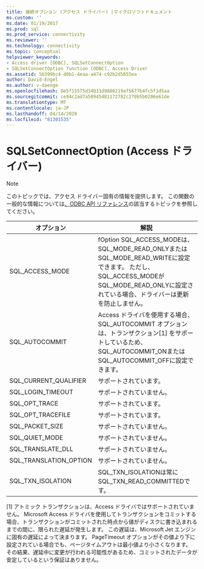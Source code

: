 ```yaml
---
title: 接続オプション (アクセス ドライバー) |マイクロソフトドキュメント
ms.custom: ''
ms.date: 01/19/2017
ms.prod: sql
ms.prod_service: connectivity
ms.reviewer: ''
ms.technology: connectivity
ms.topic: conceptual
helpviewer_keywords:
- Access driver [ODBC], SQLSetConnectOption
- SQLSetConnectOption function [ODBC], Access Driver
ms.assetid: 58399bc4-d0b1-4eaa-a474-c92b2d5855ea
author: David-Engel
ms.author: v-daenge
ms.openlocfilehash: 8e5f15575d34031d9886219af5677b4fc5f1d5aa
ms.sourcegitcommit: ce94c2ad7a50945481172782c270b5b0206e61de
ms.translationtype: MT
ms.contentlocale: ja-JP
ms.lasthandoff: 04/14/2020
ms.locfileid: "81301535"
---
```

# <a name="sqlsetconnectoption-access-driver"></a>SQLSetConnectOption (Access ドライバー)
> [!NOTE]  
>  このトピックでは、アクセス ドライバー固有の情報を提供します。 この関数の一般的な情報については[、ODBC API リファレンス](../../odbc/reference/syntax/odbc-api-reference.md)の該当するトピックを参照してください。  
  
|オプション|解説|  
|-------------|-------------|  
|SQL_ACCESS_MODE|fOption SQL_ACCESS_MODEは、SQL_MODE_READ_ONLYまたはSQL_MODE_READ_WRITEに設定できます。 ただし、SQL_ACCESS_MODEがSQL_MODE_READ_ONLYに設定されている場合、ドライバーは更新を防止しません。|  
|SQL_AUTOCOMMIT|Access ドライバを使用する場合、SQL_AUTOCOMMIT オプションは、トランザクション[1] をサポートしているため、SQL_AUTOCOMMIT_ONまたはSQL_AUTOCOMMIT_OFFに設定できます。|  
|SQL_CURRENT_QUALIFIER|サポートされています。|  
|SQL_LOGIN_TIMEOUT|サポートされていません。|  
|SQL_OPT_TRACE|サポートされています。|  
|SQL_OPT_TRACEFILE|サポートされています。|  
|SQL_PACKET_SIZE|サポートされていません。|  
|SQL_QUIET_MODE|サポートされていません。|  
|SQL_TRANSLATE_DLL|サポートされていません。|  
|SQL_TRANSLATION_OPTION|サポートされていません。|  
|SQL_TXN_ISOLATION|SQL_TXN_ISOLATIONは常にSQL_TXN_READ_COMMITTEDです。|  
  
 [1] アトミック トランザクションは、Access ドライバではサポートされていません。 Microsoft Access ドライバを使用してトランザクションをコミットする場合、トランザクションがコミットされた時点から値がディスクに書き込まれるまでの間に、限られた遅延が発生します。 この遅延は、Microsoft Jet エンジンに固有の遅延によって決まります。 PageTimeout オプションがその値より下に設定されている場合でも、ページタイムアウトは最小値より小さくなります。 その結果、遅延中に変更が行われる可能性があるため、コミットされたデータが安定しているという保証はありません。
